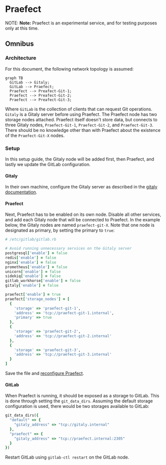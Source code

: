 # Praefect

NOTE: **Note:** Praefect is an experimental service, and for testing purposes only at
this time.

## Omnibus

### Architecture

For this document, the following network topology is assumed:

```mermaid
graph TB
  GitLab --> Gitaly;
  GitLab --> Praefect;
  Praefect --> Preafect-Git-1;
  Praefect --> Preafect-Git-2;
  Praefect --> Preafect-Git-3;
```

Where `GitLab` is the collection of clients that can request Git operations.
`Gitaly` is a Gitaly server before using Praefect. The Praefect node has two
storage nodes attached. Praefect itself doesn't store data, but connects to
three Gitaly nodes, `Praefect-Git-1`,  `Praefect-Git-2`, and `Praefect-Git-3`.
There should be no knowledge other than with Praefect about the existence of
the `Praefect-Git-X` nodes.

### Setup

In this setup guide, the Gitaly node will be added first, then Praefect, and
lastly we update the GitLab configuration.

#### Gitaly

In their own machine, configure the Gitaly server as described in the
[gitaly documentation](index.md#3-gitaly-server-configuration).

#### Praefect

Next, Praefect has to be enabled on its own node. Disable all other services,
and add each Gitaly node that will be connected to Praefect. In the example below,
the Gitaly nodes are named `praefect-git-X`. Note that one node is designated as
primary, by setting the primary to `true`:

```ruby
# /etc/gitlab/gitlab.rb

# Avoid running unnecessary services on the Gitaly server
postgresql['enable'] = false
redis['enable'] = false
nginx['enable'] = false
prometheus['enable'] = false
unicorn['enable'] = false
sidekiq['enable'] = false
gitlab_workhorse['enable'] = false
gitaly['enable'] = false

praefect['enable'] = true
praefect['storage_nodes'] = [
  {
    'storage' => 'praefect-git-1',
    'address' => 'tcp://praefect-git-1.internal',
    'primary' => true
  },
  {
    'storage' => 'praefect-git-2',
    'address' => 'tcp://praefect-git-2.internal'
  },
  {
    'storage' => 'praefect-git-3',
    'address' => 'tcp://praefect-git-3.internal'
  }
]
```

Save the file and [reconfigure Praefect](../restart_gitlab.md#omnibus-gitlab-reconfigure).

#### GitLab

When Praefect is running, it should be exposed as a storage to GitLab. This
is done through setting the `git_data_dirs`. Assuming the default storage
configuration is used, there would be two storages available to GitLab:

```ruby
git_data_dirs({
  "default" => {
    "gitaly_address" => "tcp://gitaly.internal"
  },
  "praefect" => {
    "gitaly_address" => "tcp://praefect.internal:2305"
  }
})
```

Restart GitLab using `gitlab-ctl restart` on the GitLab node.
